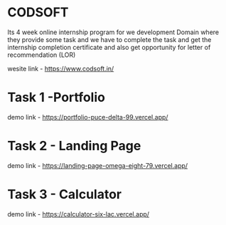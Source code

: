 # CODSOFT

Its 4 week online internship program for we development Domain where they provide some task and we have to complete the task and get the internship completion certificate and also get opportunity for letter of recommendation (LOR)

wesite link - https://www.codsoft.in/

# Task 1 -Portfolio

demo link - https://portfolio-puce-delta-99.vercel.app/

# Task 2 - Landing Page

demo link - https://landing-page-omega-eight-79.vercel.app/

# Task 3 - Calculator

demo link - https://calculator-six-lac.vercel.app/

